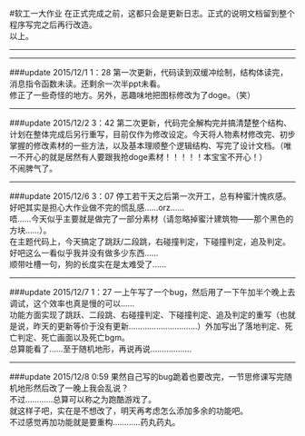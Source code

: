 #软工一大作业
在正式完成之前，这都只会是更新日志。正式的说明文档留到整个程序写完之后再行改造。  
以上。  
  
-----
------
  
  
  
  
###update 2015/12/1 1：28
第一次更新，代码读到双缓冲绘制，结构体读完，消息指令函数未读。还剩余一次半ppt未看。  
修正了一些奇怪的地方。另外，恶趣味地把图标修改为了doge。（笑）  

-----

###update 2015/12/2 3：42
第二次更新，代码完全解构完并搞清楚整个结构、计划在整体完成后另行重写，目前仅作为修改设定。今天将人物素材修改完、初步掌握的修改素材的一些方法，以及基本理顺整个逻辑结构、写完了设计文档。（唯一不开心的就是居然有人要跟我抢doge素材！！！！！本宝宝不开心！）  
不闹脾气了。  

----

###update 2015/12/6 3：07
停工若干天之后第一次开工，总有种蜜汁愧疚感。好吧其实是担心大作业做不完的慌乱感……orz……  
唔……今天似乎主要就是做完了一部分素材（请忽略掉蜜汁建筑物——那个黑色的方块……）。  
在主题代码上，今天搞定了跳跃/二段跳，右碰撞判定，下碰撞判定，追及判定。  
好吧这么一看似乎我并没有做多少东西……  
顺带吐槽一句，狗的长度实在是太难受了……  

-----------

###update 2015/12/7 1：27
一上午写了一个bug，然后用了一下午加半个晚上去调试，这个效率也真是慢的可以……  
功能方面实现了跳跃、二段跳、右碰撞判定、下碰撞判定、追及判定的重写（也就是说，昨天的更新等价于没有更新…………………………）外加写出了落地判定、死亡判定、死亡画面以及死亡bgm。   
总算能看了……至于随机地形，再说再说………………  

-------

###update 2015/12/8 0:59
果然自己写的bug跪着也要改完，一节思修课写完随机地形然后改了一晚上我会乱说？  
不过…………总算可以称之为跑酷游戏了。  
就这样子吧，实在是不想改了，明天再考虑怎么添加多余的功能吧。  
不过感觉再加功能就是要重构…………药丸药丸。  